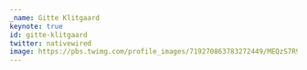 ```yaml
---
_name: Gitte Klitgaard
keynote: true
id: gitte-klitgaard
twitter: nativewired
image: https://pbs.twimg.com/profile_images/719270863783272449/MEQzS7R9.jpg
---
```

